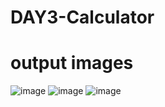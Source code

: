 # DAY3-Calculator
# output images
![image](https://github.com/kalirishik/DAY3-Calculator/assets/110583211/73ccfe3f-7090-4a06-9dc6-6b2e700a52ff)
![image](https://github.com/kalirishik/DAY3-Calculator/assets/110583211/8a6cf261-4e69-4ac9-afe5-1573b22dd912)
![image](https://github.com/kalirishik/DAY3-Calculator/assets/110583211/270f7ed7-1993-4e1c-aaba-fc7ab7f5ae51)



